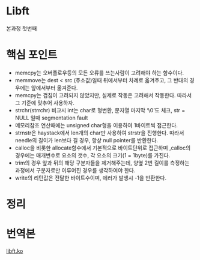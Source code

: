 # Libft

본과정 첫번째

# 핵심 포인트

- memcpy는 오버플로우등의 모든 오류를 쓰는사람이 고려해야 하는 함수이다.
- memmove는 dest < src (주소값)일때 뒤에서부터 차례로 옮겨주고, 그 반대의 경우에는 앞에서부터 옮겨준다.
- memcpy는 겹침이 고려되지 않았지만, 실제로 작동은 고려해서 작동한다. 따라서 그 기준에 맞추어 사용하자.
- strchr(strrchr) 비교시 int는 char로 형변환, 문자열 마지막 ‘\0’도 체크, str = NULL 일때 segmentation fault
- 메모리참조 연산때에는 unsigned char형을 이용하여 1바이트씩 접근한다.
- strnstr은 haystack에서 len개의 char만 사용하여 strstr을 진행한다. 따라서 needle의 길이가 len보다 길 경우, 항상 null pointer를 반환한다.
- calloc을 비롯한 allocate함수에서 기본적으로 바이트단위로 접근하며 ,calloc의 경우에는 매개변수로 요소의 갯수, 각 요소의 크기(1 = 1byte)를 가진다.
- trim의 경우 앞과 뒤의 해당 구분자들을 제거해주는데, 양옆 2번 길이를 측정하는 과정에서 구분자로만 이루어진 경우를 생각하여야 한다.
- write의 리턴값은 전달한 바이트수이며, 에러가 발생시 -1을 반환한다.

# 정리

# 번역본

[libft.ko](https://brassy-plate-60f.notion.site/libft-ko-d9aa8e81887642408a1081c822eec304)
